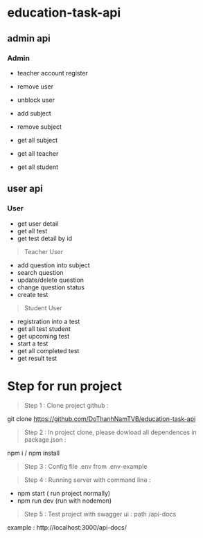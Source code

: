 # education-task-api

## admin api

### Admin

-   teacher account register
-   remove user
-   unblock user
-   add subject
-   remove subject

-   get all subject
-   get all teacher
-   get all student

## user api

### User

-   get user detail
-   get all test
-   get test detail by id

> Teacher User

-   add question into subject
-   search question
-   update/delete question
-   change question status
-   create test

> Student User

-   registration into a test
-   get all test student
-   get upcoming test
-   start a test
-   get all completed test
-   get result test

# Step for run project

> Step 1 : Clone project github :

git clone https://github.com/DoThanhNamTVB/education-task-api

> Step 2 : In project clone, please dowload all dependences in package.json :

npm i / npm install

> Step 3 : Config file .env from .env-example

> Step 4 : Running server with command line :

-   npm start ( run project normally)
-   npm run dev (run with nodemon)

> Step 5 : Test project with swagger ui : path /api-docs

example : http://localhost:3000/api-docs/
